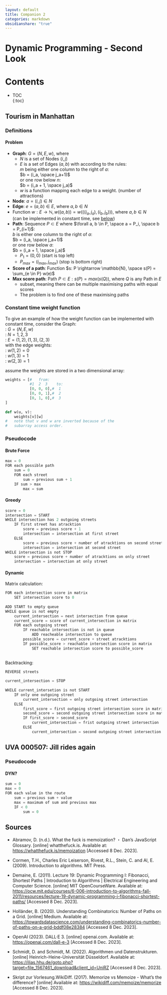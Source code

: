 ```yaml
---  
layout: default  
title: Companion 2  
categories: markdown  
obsidianshare: "true"  
---  
```

  
  
  
  
  
<script type="text/javascript" charset="utf-8"   
src="https://cdn.mathjax.org/mathjax/latest/MathJax.js?config=TeX-AMS-MML_HTMLorMML,  
https://vincenttam.github.io/javascripts/MathJaxLocal.js"></script>  
  
  
  
# Dynamic Programming - Second Look  
  
  
# Contents  
  
  
  
* TOC   
{:toc}  
  
  
## Tourism in Manhattan  
  
  
### Definitions   
  
#### Problem   
  
- $\textbf{Graph}$: $G = (N, E, w)$, where    
	- $N$ is a set of Nodes $(i, j)$    
	- $E$ is a set of Edges $(a, b)$ with according to the rules:    
		$m$ being either one column to the right of $a$:    
			$b = (i_a, \space j_a+1)$     
		or one row below $n$:    
			$b = (i_a + 1, \space j_a)$    
	- $w$ is a function mapping each edge to a weight. (number of attractions)    
- $\textbf{Node}$: $a = (i, j) \in N$   
- $\textbf{Edge}$: $e = (a, b) \in E$, where $a, b \in N$   
- Function $w: E \to \mathbb{N}, w((a, b)) = w(((i_{a}, j_{a}), (i_{b}, j_{b})))$, where $a, b \in N$    
	(can be implemented in constant time, see [below](https://curolith.github.io/seminar/companion2#constant-time-weight-function))  
- $\textbf{Path}$: Sequence $P \subset E$ where $\forall a, b \in P, \space a = P_i, \space b = P_{i+1}$:    
		$b$ is either one column to the right of $a$:    
			$b = (i_a, \space j_a+1)$     
		or one row below $a$:    
			$b = (i_a + 1, \space j_a)$    
	- $P_{1}=(0,0)$ (start is top left)    
	- $P_{max} = (i_{max}, j_{max})$  (stop is bottom right)    
- $\textbf{Score of a path}$: Function $s: P \rightarrow \mathbb{N}, \space s(P) = \sum_{e \in P} w(e)$    
- $\textbf{Max score path}$: Path $P \subset E : s(P) = max(s(Q))$, where $Q$ is any Path in $E$     
	- subset, meaning there can be multiple maximising paths with equal scores    
	- The problem is to find one of these maximising paths    
  
  
  
### Constant time weight function  
  
To give an example of how the weight function can be implemented with constant time, consider the Graph:    
: $G = (N, E, w)$  	  
: $N = {1, 2, 3}$    
: $E = {(1, 2), (1, 3), (2, 3)}$    
with the edge weights:    
	: $w(1, 2)=0$    
	: $w(1,3)=1$    
	: $w(2,3)=1$    
  
assume the weights are stored in a two dimensional array:    
```python  
weights = [#   from:  
		   #1  2  3    to:  
		   [0, 0, 0],#  1  
		   [0, 0, 1],#  2  
		   [0, 1, 0],#  3  
]  
  
def w(u, v):  
	weights[v][w]  
#   note that v and w are inverted because of the  
#   subarray access order.  
```  
  
### Pseudocode  
  
#### Brute Force  
  
```java  
max = 0  
FOR each possible path  
	sum = 0  
	FOR each street  
		sum = previous sum + 1  
	IF sum > max  
		max = sum  
```  
  
  
#### Greedy  
  
```java  
score = 0  
intersection = START  
WHILE intersection has 2 outgoing streets  
	IF first street has atracktion  
		score = previous score + 1  
		intersection = intersection at first street  
	ELSE  
		score = previous score + number of atracktions on second street  
		intersection = intersection at second street  
WHILE intersection is not STOP  
	score = previous score + number of atracktions on only street  
	intersection = intersection at only street  
```  
  
#### Dynamic  
  
Matrix calculation:  
```java  
FOR each intersection score in matrix  
	SET intersection score to 0  
  
ADD START to empty queue  
WHILE queue is not empty  
	current_intersection = next intersection from queue  
	current_score = score of current_intersection in matrix  
	FOR each outgoing street  
		IF reachable intersection is not in queue  
			ADD reacheable intersection to queue  
		possible_score = current_score + street atracktions  
		IF possible_score > reachable intersection score in matrix  
			SET reachable intersection score to possible_score  
  
```  
  
Backtracking:  
```java  
REVERSE streets  
  
current_intersection = STOP  
  
WHILE current_intersetion is not START  
	IF only one outgoing street  
		current_intersection = only outgoing street intersection  
	ELSE  
		first_score = first outgoing street intersection score in matrix  
		second_score = second outgoing street intersection score in matrix  
		IF first_score > second_score  
			current_intersection = frist outgoing street intersection  
		ELSE   
			current_intersection = second outgoing street intersection  
```  
  
## UVA 000507: Jill rides again  
  
### Pseudocode  
  
#### DYN?  
```java  
sum = 0  
max = 0  
FOR each value in the route  
	sum = previous sum + value  
	max = maximum of sum and previous max  
	IF < 0  
		sum = 0  
```  
  
## Sources  
  
- Abramov, D. (n.d.). What the fuck is memoization? ・ Dan’s JavaScript Glossary. [online] whatthefuck.is. Available at: <https://whatthefuck.is/memoization> [Accessed 8 Dec. 2023].  
  
- Cormen, T.H., Charles Eric Leiserson, Rivest, R.L., Stein, C. and Al, E. (2009). Introduction to algorithms. MIT Press.  
  
- Demaine, E. (2011). Lecture 19: Dynamic Programming I: Fibonacci, Shortest Paths \| Introduction to Algorithms \| Electrical Engineering and Computer Science. [online] MIT OpenCourseWare. Available at: <https://ocw.mit.edu/courses/6-006-introduction-to-algorithms-fall-2011/resources/lecture-19-dynamic-programming-i-fibonacci-shortest-paths/> [Accessed 8 Dec. 2023].  
  
- Holländer, B. (2020). Understanding Combinatorics: Number of Paths on a Grid. [online] Medium. Available at: <https://towardsdatascience.com/understanding-combinatorics-number-of-paths-on-a-grid-bddf08e28384> [Accessed 8 Dec. 2023].  
  
- OpenAI (2023). DALL·E 3. [online] openai.com. Available at: <https://openai.com/dall-e-3> [Accessed 8 Dec. 2023].  
  
- Schmidt, D. and Schmidt, M. (2022). Algorithmen und Datenstrukturen. [online] Heinrich-Heine-Universität Düsseldorf. Available at: <https://ilias.hhu.de/goto.php?target=file_1567461_download&client_id=UniRZ> [Accessed 8 Dec. 2023].   
  
- Skript zur Vorlesung.WikiDiff. (2017). Memorize vs Memoize - What’s the difference? [online] Available at: <https://wikidiff.com/memoize/memorize> [Accessed 8 Dec. 2023].